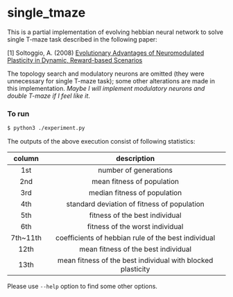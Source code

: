 # single_tmaze

This is a partial implementation of evolving hebbian neural network to solve single T-maze task described in the following paper:

[1] Soltoggio, A. (2008) [Evolutionary Advantages of Neuromodulated Plasticity in Dynamic, Reward-based Scenarios](http://andrea.soltoggio.net/data/papers/SoltoggioALife2008.pdf)

The topology search and modulatory neurons are omitted (they were unnecessary for single T-maze task); some other alterations are made in this implementation.
_Maybe I will implement modulatory neurons and double T-maze if I feel like it_.

### To run
```bash
$ python3 ./experiment.py
```

The outputs of the above execution consist of following statistics:

|column|description|
|:--:|:--:|
|1st|number of generations|
|2nd|mean fitness of population|
|3rd|median fitness of population|
|4th|standard deviation of fitness of population|
|5th|fitness of the best individual|
|6th|fitness of the worst individual|
|7th~11th|coefficients of hebbian rule of the best individual|
|12th|mean fitness of the best individual|
|13th|mean fitness of the best individual with blocked plasticity|

Please use `--help` option to find some other options.
